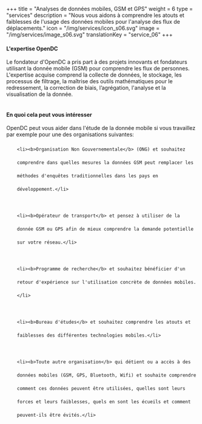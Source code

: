 +++
title = "Analyses de données mobiles, GSM et GPS"
weight = 6
type = "services"
description = "Nous vous aidons à comprendre les atouts et faiblesses de l'usage des données mobiles pour l'analyse des flux de déplacements."
icon = "/img/services/icon_s06.svg"
image = "/img/services/image_s06.svg"
translationKey = "service_06"
+++

#### L'expertise OpenDC
Le fondateur d'OpenDC a pris part à des projets innovants et fondateurs utilisant la donnée mobile (GSM) pour comprendre les flux de personnes. L'expertise acquise comprend la collecte de données, le stockage, les processus de filtrage, la maîtrise des outils mathématiques pour le redressement, la correction de biais, l’agrégation, l'analyse et la visualisation de la donnée.
<br></br>

#### En quoi cela peut vous intéresser
OpenDC peut vous aider dans l'étude de la donnée mobile si vous travaillez par exemple pour une des organisations suivantes:
	
<ul style="list-style-type:disc; padding-left:2em; line-height:250%;">
	
	<li><b>Organisation Non Gouvernementale</b> (ONG) et souhaitez comprendre dans quelles mesures la données GSM peut remplacer les méthodes d'enquêtes traditionnelles dans les pays en développement.</li>

	<li><b>Opérateur de transport</b> et pensez à utiliser de la donnée GSM ou GPS afin de mieux comprendre la demande potentielle sur votre réseau.</li>

	<li><b>Programme de recherche</b> et souhaitez bénéficier d'un retour d'expérience sur l'utilisation concrète de données mobiles.</li>

	<li><b>Bureau d'études</b> et souhaitez comprendre les atouts et faiblesses des différentes technologies mobiles.</li>

	<li><b>Toute autre organisation</b> qui détient ou a accès à des données mobiles (GSM, GPS, Bluetooth, Wifi) et souhaite comprendre comment ces données peuvent être utilisées, quelles sont leurs forces et leurs faiblesses, quels en sont les écueils et comment peuvent-ils être évités.</li>

</ul>
